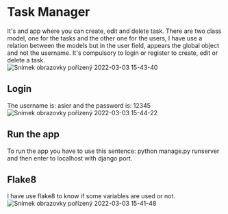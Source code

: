 # Task Manager

It's and app where you can create, edit and delete task.
There are two class model, one for the tasks and the other one for the users, I have use a relation between the models but in the user field, appears the global object and not the username.
It's compulsory to login or register to create, edit or delete a task.
<br/>
![Snímek obrazovky pořízený 2022-03-03 15-43-40](https://user-images.githubusercontent.com/100837222/156587539-dae6788e-5444-4a32-88ee-8671e122f384.png)

## Login
The username is: asier and the password is: 12345 
![Snímek obrazovky pořízený 2022-03-03 15-44-22](https://user-images.githubusercontent.com/100837222/156587637-5d46ed02-e786-46dd-a8b8-13e2de8ee4cd.png)

## Run the app
To run the app you have to use this sentence: python manage.py runserver and then enter to localhost with django port.

## Flake8
I have use flake8 to know if some variables are used or not.
![Snímek obrazovky pořízený 2022-03-03 15-41-48](https://user-images.githubusercontent.com/100837222/156587385-278e205d-aaa8-4521-8ed2-9abb44bd8ab6.png)
